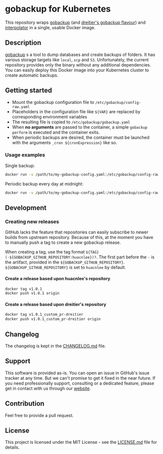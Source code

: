 # gobackup for Kubernetes
This repository wraps [gobackup](https://github.com/huacnlee/gobackup) (and [dreitier's gobackup flavour](https://github.com/dreitier/gobackup)) and [interpolator](https://github.com/dreitier/interpolator) in a single, usable Docker image. 

## Description
[gobackup](https://github.com/huacnlee/gobackup) s a tool to dump databases and create backups of folders. It has various storage targets like `local`, `scp` and `S3`. Unfortunately, the current repository provides only the binary without any additional dependencies. You can easily deploy this Docker image into your Kubernetes cluster to create automatic backups.

## Getting started
- Mount the gobackup configuration file to `/etc/gobackup/config-raw.yaml`
- Placeholders in the configuration file like `${VAR}` are replaced by corresponding environment variables
- The resulting file is copied to `/etc/gobackup/gobackup.yaml`
- When **no arguments** are passed to the container, a simple `gobackup perform` is executed and the container exits.
- When periodic backups are desired, the container must be launched with the arguments `_cron ${cronExpression}` like so.

### Usage examples
Single backup:
```bash
docker run -v /path/to/my-gobackup-config.yaml:/etc/gobackup/config-raw.yaml dreitier/gobackup
``` 

Periodic backup every day at midnight:
```bash
docker run -v /path/to/my-gobackup-config.yaml:/etc/gobackup/config-raw.yaml dreitier/gobackup cron "0 0 * * *"
```

## Development
### Creating new releases
GitHub lacks the feature that repositories can easily subscribe to newer builds from upstream repository. Because of this, at the moment you have to manually push a tag to create a new gobackup release.

When creating a tag, use the tag format `${TAG}(-${GOBACKUP_GITHUB_REPOSITORY:huacnlee})?`. The first part before the `-` is the artifact, provided in the `${GOBACKUP_GITHUB_REPOSITORY}`. `${GOBACKUP_GITHUB_REPOSITORY}` is set to `huacnlee` by default.

#### Create a release based upon huacnlee's repository
```bash
docker tag v1.0.1
docker push v1.0.1 origin
```

#### Create a release based upon dreitier's repository
```bash
docker tag v1.0.1_custom_pr-dreitier
docker push v1.0.1_custom_pr-dreitier origin
```

## Changelog
The changelog is kept in the [CHANGELOG.md](CHANGELOG.md) file.

## Support
This software is provided as-is. You can open an issue in GitHub's issue tracker at any time. But we can't promise to get it fixed in the near future.
If you need professionally support, consulting or a dedicated feature, please get in contact with us through our [website](https://dreitier.com).

## Contribution
Feel free to provide a pull request.

## License
This project is licensed under the MIT License - see the [LICENSE.md](LICENSE.md) file for details.
